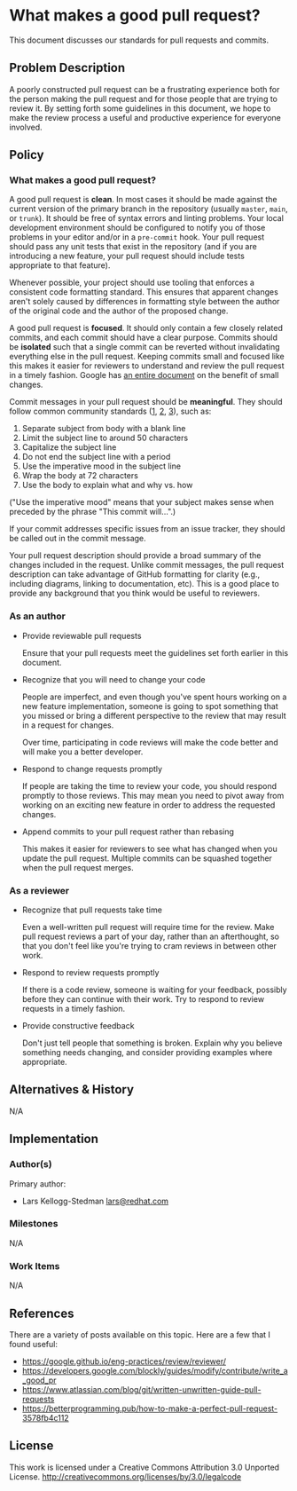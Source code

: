 # What makes a good pull request?

This document discusses our standards for pull requests and commits.

## Problem Description

A poorly constructed pull request can be a frustrating experience both
for the person making the pull request and for those people that are
trying to review it. By setting forth some guidelines in this
document, we hope to make the review process a useful and productive
experience for everyone involved.

## Policy

### What makes a good pull request?

A good pull request is **clean**. In most cases it should be made
against the current version of the primary branch in the repository
(usually `master`, `main`, or `trunk`). It should be free of syntax
errors and linting problems. Your local development environment should
be configured to notify you of those problems in your editor and/or in
a `pre-commit` hook. Your pull request should pass any unit tests that
exist in the repository (and if you are introducing a new feature,
your pull request should include tests appropriate to that feature).

Whenever possible, your project should use tooling that enforces a
consistent code formatting standard. This ensures that apparent
changes aren't solely caused by differences in formatting style
between the author of the original code and the author of the proposed
change.

A good pull request is **focused**. It should only contain a few
closely related commits, and each commit should have a clear purpose.
Commits should be **isolated** such that a single commit can be
reverted without invalidating everything else in the pull request.
Keeping commits small and focused like this makes it easier for
reviewers to understand and review the pull request in a timely
fashion. Google has [an entire document][small-cls] on the benefit of
small changes.

[small-cls]: https://google.github.io/eng-practices/review/developer/small-cls.html

Commit messages in your pull request should be **meaningful**.  They
should follow common community standards ([1][], [2][], [3][]),
such as:

[1]: https://www.theserverside.com/video/Follow-these-git-commit-message-guidelines
[2]: https://reflectoring.io/meaningful-commit-messages/
[3]: https://cbea.ms/git-commit/

1. Separate subject from body with a blank line
1. Limit the subject line to around 50 characters
1. Capitalize the subject line
1. Do not end the subject line with a period
1. Use the imperative mood in the subject line
1. Wrap the body at 72 characters
1. Use the body to explain what and why vs. how

("Use the imperative mood" means that your subject makes sense when
preceded by the phrase "This commit will…".)

If your commit addresses specific issues from an issue tracker, they
should be called out in the commit message.

Your pull request description should provide a broad summary of the
changes included in the request. Unlike commit messages, the pull
request description can take advantage of GitHub formatting for
clarity (e.g., including diagrams, linking to documentation, etc).
This is a good place to provide any background that you think would be
useful to reviewers.

### As an author

- Provide reviewable pull requests

  Ensure that your pull requests meet the guidelines set forth earlier
  in this document.

- Recognize that you will need to change your code

  People are imperfect, and even though you've spent hours working on
  a new feature implementation, someone is going to spot something
  that you missed or bring a different perspective to the review that
  may result in a request for changes.

  Over time, participating in code reviews will make the code better
  and will make you a better developer.

- Respond to change requests promptly

  If people are taking the time to review your code, you should
  respond promptly to those reviews. This may mean you need to pivot
  away from working on an exciting new feature in order to address the
  requested changes.

- Append commits to your pull request rather than rebasing

  This makes it easier for reviewers to see what has changed when you
  update the pull request. Multiple commits can be squashed together
  when the pull request merges.

### As a reviewer

- Recognize that pull requests take time

  Even a well-written pull request will require time for the review.
  Make pull request reviews a part of your day, rather than an
  afterthought, so that you don't feel like you're trying to cram
  reviews in between other work.

- Respond to review requests promptly

  If there is a code review, someone is waiting for your feedback,
  possibly before they can continue with their work. Try to respond to
  review requests in a timely fashion.

- Provide constructive feedback

  Don't just tell people that something is broken. Explain why you
  believe something needs changing, and consider providing examples
  where appropriate.

## Alternatives & History

N/A

## Implementation

### Author(s)

Primary author:
  - Lars Kellogg-Stedman <lars@redhat.com>

### Milestones

N/A

### Work Items

N/A

## References

There are a variety of posts available on this topic. Here are a few
that I found useful:

- https://google.github.io/eng-practices/review/reviewer/
- https://developers.google.com/blockly/guides/modify/contribute/write_a_good_pr
- https://www.atlassian.com/blog/git/written-unwritten-guide-pull-requests
- https://betterprogramming.pub/how-to-make-a-perfect-pull-request-3578fb4c112

## License

This work is licensed under a Creative Commons Attribution 3.0
Unported License.
<http://creativecommons.org/licenses/by/3.0/legalcode>
